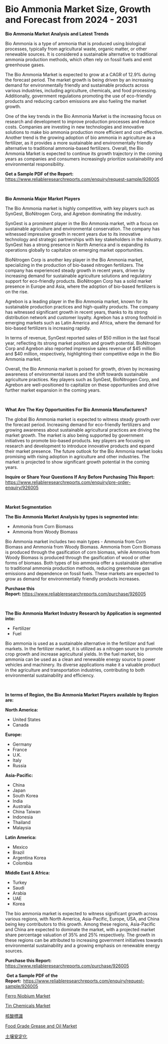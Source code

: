 <p><h1>Bio Ammonia Market Size, Growth and Forecast from 2024 - 2031</h1></p><p><strong>Bio Ammonia Market Analysis and Latest Trends</strong></p>
<p><p>Bio Ammonia is a type of ammonia that is produced using biological processes, typically from agricultural waste, organic matter, or other renewable sources. It is considered a sustainable alternative to traditional ammonia production methods, which often rely on fossil fuels and emit greenhouse gases.</p><p>The Bio Ammonia Market is expected to grow at a CAGR of 12.9% during the forecast period. The market growth is being driven by an increasing demand for environmentally friendly and sustainable products across various industries, including agriculture, chemicals, and food processing. Additionally, government regulations promoting the use of eco-friendly products and reducing carbon emissions are also fueling the market growth.</p><p>One of the key trends in the Bio Ammonia Market is the increasing focus on research and development to improve production processes and reduce costs. Companies are investing in new technologies and innovative solutions to make bio ammonia production more efficient and cost-effective. Another trend is the growing adoption of bio ammonia in agriculture as a fertilizer, as it provides a more sustainable and environmentally friendly alternative to traditional ammonia-based fertilizers. Overall, the Bio Ammonia Market is expected to continue its growth trajectory in the coming years as companies and consumers increasingly prioritize sustainability and environmental responsibility.</p></p>
<p><strong>Get a Sample PDF of the Report:&nbsp;</strong> <a href="https://www.reliableresearchreports.com/enquiry/request-sample/926005">https://www.reliableresearchreports.com/enquiry/request-sample/926005</a></p>
<p>&nbsp;</p>
<p><strong>Bio Ammonia Major Market Players</strong></p>
<p><p>The Bio Ammonia market is highly competitive, with key players such as SynGest, BioNitrogen Corp, and Agrebon dominating the industry. </p><p>SynGest is a prominent player in the Bio Ammonia market, with a focus on sustainable agriculture and environmental conservation. The company has witnessed impressive growth in recent years due to its innovative technology and strategic partnerships with key stakeholders in the industry. SynGest has a strong presence in North America and is expanding its operations globally to capitalize on emerging market opportunities.</p><p>BioNitrogen Corp is another key player in the Bio Ammonia market, specializing in the production of bio-based nitrogen fertilizers. The company has experienced steady growth in recent years, driven by increasing demand for sustainable agriculture solutions and regulatory support for eco-friendly products. BioNitrogen Corp has a solid market presence in Europe and Asia, where the adoption of bio-based fertilizers is on the rise.</p><p>Agrebon is a leading player in the Bio Ammonia market, known for its sustainable production practices and high-quality products. The company has witnessed significant growth in recent years, thanks to its strong distribution network and customer loyalty. Agrebon has a strong foothold in emerging markets such as Latin America and Africa, where the demand for bio-based fertilizers is increasing rapidly.</p><p>In terms of revenue, SynGest reported sales of $50 million in the last fiscal year, reflecting its strong market position and growth potential. BioNitrogen Corp and Agrebon also reported impressive sales revenue of $45 million and $40 million, respectively, highlighting their competitive edge in the Bio Ammonia market.</p><p>Overall, the Bio Ammonia market is poised for growth, driven by increasing awareness of environmental issues and the shift towards sustainable agriculture practices. Key players such as SynGest, BioNitrogen Corp, and Agrebon are well-positioned to capitalize on these opportunities and drive further market expansion in the coming years.</p></p>
<p>&nbsp;</p>
<p><strong>What Are The Key Opportunities For Bio Ammonia Manufacturers?</strong></p>
<p><p>The global Bio Ammonia market is expected to witness steady growth over the forecast period. Increasing demand for eco-friendly fertilizers and growing awareness about sustainable agricultural practices are driving the market growth. The market is also being supported by government initiatives to promote bio-based products. key players are focusing on research and development to introduce innovative products and expand their market presence. The future outlook for the Bio Ammonia market looks promising with rising adoption in agriculture and other industries. The market is projected to show significant growth potential in the coming years.</p></p>
<p><strong>Inquire or Share Your Questions If Any Before Purchasing This Report:</strong> <a href="https://www.reliableresearchreports.com/enquiry/pre-order-enquiry/926005">https://www.reliableresearchreports.com/enquiry/pre-order-enquiry/926005</a></p>
<p>&nbsp;</p>
<p><strong>Market Segmentation</strong></p>
<p><strong>The Bio Ammonia Market Analysis by types is segmented into:</strong></p>
<p><ul><li>Ammonia from Corn Biomass</li><li>Ammonia from Woody Biomass</li></ul></p>
<p><p>Bio Ammonia market includes two main types - Ammonia from Corn Biomass and Ammonia from Woody Biomass. Ammonia from Corn Biomass is produced through the gasification of corn biomass, while Ammonia from Woody Biomass is produced through the gasification of wood or other forms of biomass. Both types of bio ammonia offer a sustainable alternative to traditional ammonia production methods, reducing greenhouse gas emissions and dependence on fossil fuels. These markets are expected to grow as demand for environmentally friendly products increases.</p></p>
<p><strong>Purchase this Report:&nbsp;</strong><a href="https://www.reliableresearchreports.com/purchase/926005">https://www.reliableresearchreports.com/purchase/926005</a></p>
<p>&nbsp;</p>
<p><strong>The Bio Ammonia Market Industry Research by Application is segmented into:</strong></p>
<p><ul><li>Fertilizer</li><li>Fuel</li></ul></p>
<p><p>Bio ammonia is used as a sustainable alternative in the fertilizer and fuel markets. In the fertilizer market, it is utilized as a nitrogen source to promote crop growth and increase agricultural yields. In the fuel market, bio ammonia can be used as a clean and renewable energy source to power vehicles and machinery. Its diverse applications make it a valuable product in the agriculture and transportation industries, contributing to both environmental sustainability and efficiency.</p></p>
<p>&nbsp;</p>
<p><strong>In terms of Region, the Bio Ammonia Market Players available by Region are:</strong></p>
<p>
    <p> <strong> North America: </strong>
        <ul>
            <li>United States</li>
            <li>Canada</li>
        </ul>
        </p> 
    <p> <strong> Europe: </strong>
        <ul>
            <li>Germany</li>
            <li>France</li>
            <li>U.K.</li>
            <li>Italy</li>
            <li>Russia</li>
        </ul>
        </p> 
    <p> <strong> Asia-Pacific: </strong>
        <ul>
            <li>China</li>
            <li>Japan</li>
            <li>South Korea</li>
            <li>India</li>
            <li>Australia</li>
            <li>China Taiwan</li>
            <li>Indonesia</li>
            <li>Thailand</li>
            <li>Malaysia</li>
        </ul>
        </p> 
    <p> <strong> Latin America: </strong>
        <ul>
            <li>Mexico</li>
            <li>Brazil</li>
            <li>Argentina Korea</li>
            <li>Colombia</li>
        </ul>
        </p> 
    <p> <strong> Middle East & Africa: </strong>
        <ul>
            <li>Turkey</li>
            <li>Saudi</li>
            <li>Arabia</li>
            <li>UAE</li>
            <li>Korea</li>
        </ul>
    </p>
    </p>
<p><p>The bio ammonia market is expected to witness significant growth across various regions, with North America, Asia-Pacific, Europe, USA, and China being key contributors to this growth. Among these regions, Asia-Pacific and China are expected to dominate the market, with a projected market share percentage valuation of 35% and 25% respectively. The growth in these regions can be attributed to increasing government initiatives towards environmental sustainability and a growing emphasis on renewable energy sources.</p></p>
<p><strong>Purchase this Report: </strong><a href="https://www.reliableresearchreports.com/purchase/926005">https://www.reliableresearchreports.com/purchase/926005</a></p>
<p>&nbsp;<strong>Get a Sample PDF of the Report:&nbsp;&nbsp;</strong><a href="https://www.reliableresearchreports.com/enquiry/request-sample/926005">https://www.reliableresearchreports.com/enquiry/request-sample/926005</a></p>
<p><strong></strong></p>
<p><p><a href="https://github.com/juancolorado15/Market-Research-Report-List-1/blob/main/ferro-niobium-market.md">Ferro Niobium Market</a></p><p><a href="https://github.com/dx0328/Market-Research-Report-List-1/blob/main/tin-chemicals-market.md">Tin Chemicals Market</a></p><p><a href="https://github.com/mcbeesbxa270/Market-Research-Report-List-1/blob/main/5227557191264.md">核酸標識</a></p><p><a href="https://issuu.com/reportprime-2/docs/food-grade-grease-and-oil-market-size-2030.pptx">Food Grade Grease and Oil Market</a></p><p><a href="https://github.com/ksxzwxabcuynh011/Market-Research-Report-List-1/blob/main/5459686191263.md">土壌安定化</a></p></p>